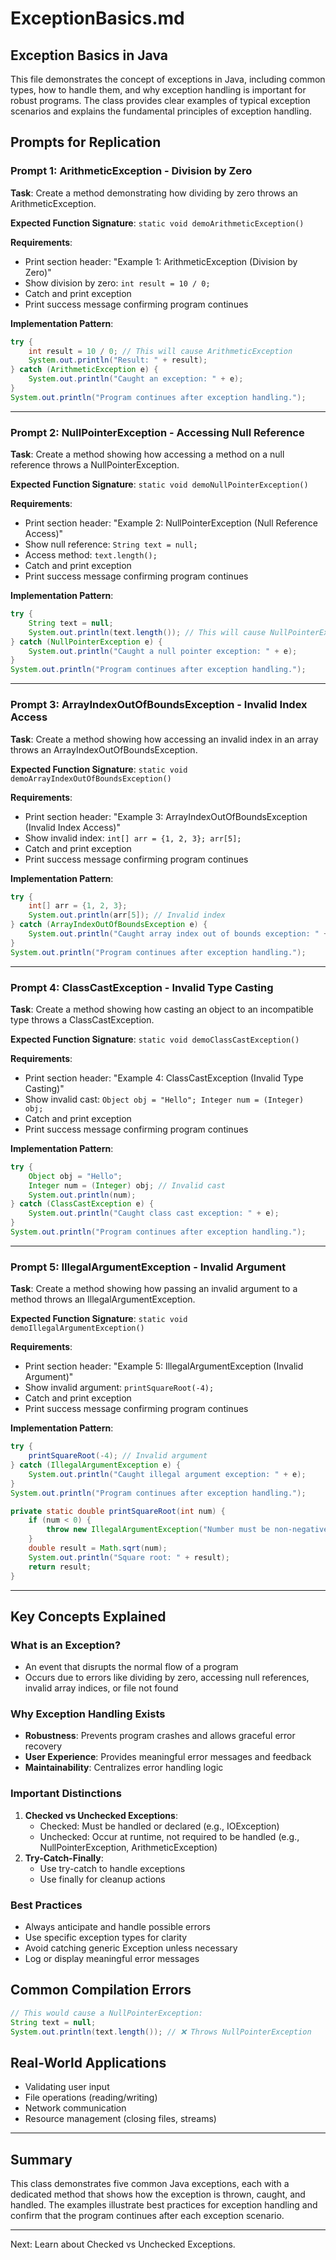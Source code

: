 # ExceptionBasics.md

## Exception Basics in Java

This file demonstrates the concept of exceptions in Java, including common types, how to handle them, and why exception handling is important for robust programs. The class provides clear examples of typical exception scenarios and explains the fundamental principles of exception handling.

## Prompts for Replication

### Prompt 1: ArithmeticException - Division by Zero
**Task**: Create a method demonstrating how dividing by zero throws an ArithmeticException.

**Expected Function Signature**: `static void demoArithmeticException()`

**Requirements**:
- Print section header: "Example 1: ArithmeticException (Division by Zero)"
- Show division by zero: `int result = 10 / 0;`
- Catch and print exception
- Print success message confirming program continues

**Implementation Pattern**:
```java
try {
    int result = 10 / 0; // This will cause ArithmeticException
    System.out.println("Result: " + result);
} catch (ArithmeticException e) {
    System.out.println("Caught an exception: " + e);
}
System.out.println("Program continues after exception handling.");
```

---

### Prompt 2: NullPointerException - Accessing Null Reference
**Task**: Create a method showing how accessing a method on a null reference throws a NullPointerException.

**Expected Function Signature**: `static void demoNullPointerException()`

**Requirements**:
- Print section header: "Example 2: NullPointerException (Null Reference Access)"
- Show null reference: `String text = null;`
- Access method: `text.length();`
- Catch and print exception
- Print success message confirming program continues

**Implementation Pattern**:
```java
try {
    String text = null;
    System.out.println(text.length()); // This will cause NullPointerException
} catch (NullPointerException e) {
    System.out.println("Caught a null pointer exception: " + e);
}
System.out.println("Program continues after exception handling.");
```

---

### Prompt 3: ArrayIndexOutOfBoundsException - Invalid Index Access
**Task**: Create a method showing how accessing an invalid index in an array throws an ArrayIndexOutOfBoundsException.

**Expected Function Signature**: `static void demoArrayIndexOutOfBoundsException()`

**Requirements**:
- Print section header: "Example 3: ArrayIndexOutOfBoundsException (Invalid Index Access)"
- Show invalid index: `int[] arr = {1, 2, 3}; arr[5];`
- Catch and print exception
- Print success message confirming program continues

**Implementation Pattern**:
```java
try {
    int[] arr = {1, 2, 3};
    System.out.println(arr[5]); // Invalid index
} catch (ArrayIndexOutOfBoundsException e) {
    System.out.println("Caught array index out of bounds exception: " + e);
}
System.out.println("Program continues after exception handling.");
```

---

### Prompt 4: ClassCastException - Invalid Type Casting
**Task**: Create a method showing how casting an object to an incompatible type throws a ClassCastException.

**Expected Function Signature**: `static void demoClassCastException()`

**Requirements**:
- Print section header: "Example 4: ClassCastException (Invalid Type Casting)"
- Show invalid cast: `Object obj = "Hello"; Integer num = (Integer) obj;`
- Catch and print exception
- Print success message confirming program continues

**Implementation Pattern**:
```java
try {
    Object obj = "Hello";
    Integer num = (Integer) obj; // Invalid cast
    System.out.println(num);
} catch (ClassCastException e) {
    System.out.println("Caught class cast exception: " + e);
}
System.out.println("Program continues after exception handling.");
```

---

### Prompt 5: IllegalArgumentException - Invalid Argument
**Task**: Create a method showing how passing an invalid argument to a method throws an IllegalArgumentException.

**Expected Function Signature**: `static void demoIllegalArgumentException()`

**Requirements**:
- Print section header: "Example 5: IllegalArgumentException (Invalid Argument)"
- Show invalid argument: `printSquareRoot(-4);`
- Catch and print exception
- Print success message confirming program continues

**Implementation Pattern**:
```java
try {
    printSquareRoot(-4); // Invalid argument
} catch (IllegalArgumentException e) {
    System.out.println("Caught illegal argument exception: " + e);
}
System.out.println("Program continues after exception handling.");

private static double printSquareRoot(int num) {
    if (num < 0) {
        throw new IllegalArgumentException("Number must be non-negative");
    }
    double result = Math.sqrt(num);
    System.out.println("Square root: " + result);
    return result;
}
```

---

## Key Concepts Explained

### What is an Exception?
- An event that disrupts the normal flow of a program
- Occurs due to errors like dividing by zero, accessing null references, invalid array indices, or file not found

### Why Exception Handling Exists
- **Robustness**: Prevents program crashes and allows graceful error recovery
- **User Experience**: Provides meaningful error messages and feedback
- **Maintainability**: Centralizes error handling logic

### Important Distinctions
1. **Checked vs Unchecked Exceptions**:
   - Checked: Must be handled or declared (e.g., IOException)
   - Unchecked: Occur at runtime, not required to be handled (e.g., NullPointerException, ArithmeticException)
2. **Try-Catch-Finally**:
   - Use try-catch to handle exceptions
   - Use finally for cleanup actions

### Best Practices
- Always anticipate and handle possible errors
- Use specific exception types for clarity
- Avoid catching generic Exception unless necessary
- Log or display meaningful error messages

## Common Compilation Errors
```java
// This would cause a NullPointerException:
String text = null;
System.out.println(text.length()); // ❌ Throws NullPointerException
```

## Real-World Applications
- Validating user input
- File operations (reading/writing)
- Network communication
- Resource management (closing files, streams)

---

## Summary
This class demonstrates five common Java exceptions, each with a dedicated method that shows how the exception is thrown, caught, and handled. The examples illustrate best practices for exception handling and confirm that the program continues after each exception scenario.

---

Next: Learn about Checked vs Unchecked Exceptions.
